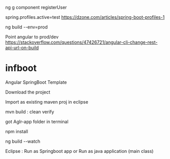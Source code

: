  ng g component registerUser

spring.profiles.active=test
https://dzone.com/articles/spring-boot-profiles-1

ng build --env=prod

Point angular to prod/dev
https://stackoverflow.com/questions/47426721/angular-cli-change-rest-api-url-on-build


# infboot
Angular SpringBoot Template

Download the project

Import as existing maven proj in eclipse

mvn build : clean verify

got Aglr-app folder in terminal

npm install

ng build --watch

Eclipse : Run as Springboot app or Run as java application (main class)
